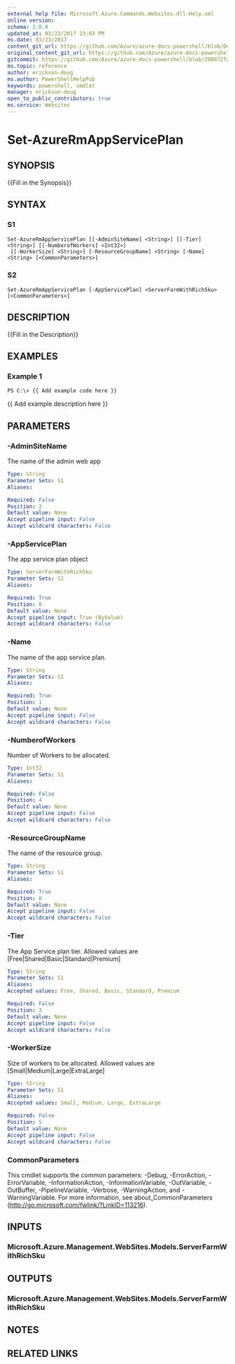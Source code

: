 ```yaml
---
external help file: Microsoft.Azure.Commands.Websites.dll-Help.xml
online version:
schema: 2.0.0
updated_at: 03/23/2017 23:03 PM
ms.date: 03/23/2017
content_git_url: https://github.com/Azure/azure-docs-powershell/blob/DuncanmaMSFT-patch-1/azureps-cmdlets-docs/ResourceManager/AzureRM.Websites/v1.0.4.3/Set-AzureRmAppServicePlan.md
original_content_git_url: https://github.com/Azure/azure-docs-powershell/blob/DuncanmaMSFT-patch-1/azureps-cmdlets-docs/ResourceManager/AzureRM.Websites/v1.0.4.3/Set-AzureRmAppServicePlan.md
gitcommit: https://github.com/Azure/azure-docs-powershell/blob/280872fa529e03be2466fa2252957a2060a9dfe4
ms.topic: reference
author: erickson-doug
ms.author: PowerShellHelpPub
keywords: powershell, cmdlet
manager: erickson-doug
open_to_public_contributors: true
ms.service: Websites
---
```


# Set-AzureRmAppServicePlan

## SYNOPSIS
{{Fill in the Synopsis}}

## SYNTAX

### S1
```
Set-AzureRmAppServicePlan [[-AdminSiteName] <String>] [[-Tier] <String>] [[-NumberofWorkers] <Int32>]
 [[-WorkerSize] <String>] [-ResourceGroupName] <String> [-Name] <String> [<CommonParameters>]
```

### S2
```
Set-AzureRmAppServicePlan [-AppServicePlan] <ServerFarmWithRichSku> [<CommonParameters>]
```

## DESCRIPTION
{{Fill in the Description}}

## EXAMPLES

### Example 1
```
PS C:\> {{ Add example code here }}
```

{{ Add example description here }}

## PARAMETERS

### -AdminSiteName
The name of the admin web app

```yaml
Type: String
Parameter Sets: S1
Aliases: 

Required: False
Position: 2
Default value: None
Accept pipeline input: False
Accept wildcard characters: False
```

### -AppServicePlan
The app service plan object

```yaml
Type: ServerFarmWithRichSku
Parameter Sets: S2
Aliases: 

Required: True
Position: 0
Default value: None
Accept pipeline input: True (ByValue)
Accept wildcard characters: False
```

### -Name
The name of the app service plan.

```yaml
Type: String
Parameter Sets: S1
Aliases: 

Required: True
Position: 1
Default value: None
Accept pipeline input: False
Accept wildcard characters: False
```

### -NumberofWorkers
Number of Workers to be allocated.

```yaml
Type: Int32
Parameter Sets: S1
Aliases: 

Required: False
Position: 4
Default value: None
Accept pipeline input: False
Accept wildcard characters: False
```

### -ResourceGroupName
The name of the resource group.

```yaml
Type: String
Parameter Sets: S1
Aliases: 

Required: True
Position: 0
Default value: None
Accept pipeline input: False
Accept wildcard characters: False
```

### -Tier
The App Service plan tier.
Allowed values are \[Free|Shared|Basic|Standard|Premium\]

```yaml
Type: String
Parameter Sets: S1
Aliases: 
Accepted values: Free, Shared, Basic, Standard, Premium

Required: False
Position: 3
Default value: None
Accept pipeline input: False
Accept wildcard characters: False
```

### -WorkerSize
Size of workers to be allocated.
Allowed values are \[Small|Medium|Large|ExtraLarge\]

```yaml
Type: String
Parameter Sets: S1
Aliases: 
Accepted values: Small, Medium, Large, ExtraLarge

Required: False
Position: 5
Default value: None
Accept pipeline input: False
Accept wildcard characters: False
```

### CommonParameters
This cmdlet supports the common parameters: -Debug, -ErrorAction, -ErrorVariable, -InformationAction, -InformationVariable, -OutVariable, -OutBuffer, -PipelineVariable, -Verbose, -WarningAction, and -WarningVariable. For more information, see about_CommonParameters (http://go.microsoft.com/fwlink/?LinkID=113216).

## INPUTS

### Microsoft.Azure.Management.WebSites.Models.ServerFarmWithRichSku

## OUTPUTS

### Microsoft.Azure.Management.WebSites.Models.ServerFarmWithRichSku

## NOTES

## RELATED LINKS

